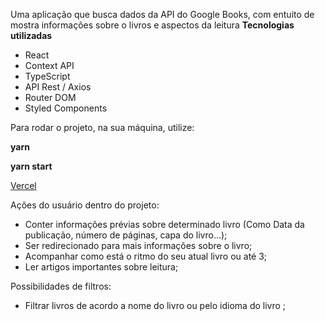 
Uma aplicação que busca dados da API do Google Books, com entuito de mostra informações sobre o livros e aspectos da leitura
**Tecnologias utilizadas**
- React 
- Context API
- TypeScript
- API Rest / Axios
- Router DOM 
- Styled Components


Para rodar o projeto, na sua máquina, utilize:

**yarn** 


**yarn start**


<a href="https://playbooks-eight.vercel.app">Vercel</a>


Ações do usuário dentro do projeto: 
- Conter informações prévias sobre determinado livro (Como Data da publicação, número de páginas, capa do livro...); 
- Ser redirecionado para mais informações sobre o livro;
- Acompanhar como está o ritmo do seu atual livro ou até 3; 
- Ler artigos importantes sobre leitura;

Possibilidades de filtros:
- Filtrar livros de acordo a nome do livro ou pelo idioma do livro ;


